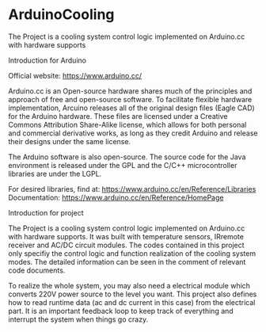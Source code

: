 # ArduinoCooling
The Project is a cooling system control logic implemented on Arduino.cc with hardware supports


Introduction for Arduino

Official website: https://www.arduino.cc/

Arduino.cc is an Open-source hardware shares much of the principles and approach of free and open-source software. To facilitate flexible hardware implementation, Arcuino releases all of the original design files (Eagle CAD) for the Arduino hardware. These files are licensed under a Creative Commons Attribution Share-Alike license, which allows for both personal and commercial derivative works, as long as they credit Arduino and release their designs under the same license.

The Arduino software is also open-source. The source code for the Java environment is released under the GPL and the C/C++ microcontroller libraries are under the LGPL.

For desired libraries, find at: https://www.arduino.cc/en/Reference/Libraries
Documentation: https://www.arduino.cc/en/Reference/HomePage



Introduction for project

The Project is a cooling system control logic implemented on Arduino.cc with hardware supports. It was built with temperature sensors, IRremote receiver and AC/DC circuit modules. The codes contained in this project only specifiy the control logic and function realization of the cooling system modes. The detailed information can be seen in the comment of relevant code documents.

To realize the whole system, you may also need a electrical module which converts 220V power source to the level you want. This project also defines how to read runtime data (ac and dc current in this case) from the electrical part. It is an important feedback loop to keep track of everything and interrupt the system when things go crazy.
